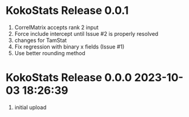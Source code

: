 # KokoStats Release 0.0.1                    
1. CorrelMatrix accepts rank 2 input
2. Force include intercept until Issue #2 is properly resolved
3. changes for TamStat
4. Fix regression with binary x fields (Issue #1)
5. Use better rounding method

# KokoStats Release 0.0.0 2023-10-03 18:26:39
1. initial upload
